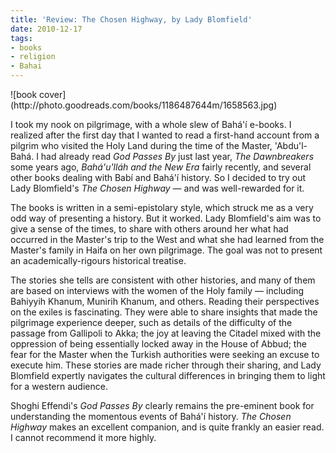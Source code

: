 ```yaml
---
title: 'Review: The Chosen Highway, by Lady Blomfield'
date: 2010-12-17
tags:
- books
- religion
- Bahai
---
```


<div class="rightImage">
![book cover](http://photo.goodreads.com/books/1186487644m/1658563.jpg)
</div>

I took my nook on pilgrimage, with a whole slew of Bah&aacute;'&iacute; e-books.
I realized after the first day that I wanted to read a first-hand account from a
pilgrim who visited the Holy Land during the time of the Master,
'Abdu'l-Bah&aacute;. I had already read _God Passes By_ just last year, _The
Dawnbreakers_ some years ago, _Bah&aacute;'u'll&aacute;h and the New Era_ fairly
recently, and several other books dealing with Bab&iacute; and
Bah&aacute;'&iacute; history. So I decided to try out Lady Blomfield's _The
Chosen Highway_ &mdash; and was well-rewarded for it.

<!-- truncate -->

The books is written in a semi-epistolary style, which struck me as a very odd
way of presenting a history. But it worked. Lady Blomfield's aim was to give a
sense of the times, to share with others around her what had occurred in the
Master's trip to the West and what she had learned from the Master's family in
Haifa on her own pilgrimage. The goal was not to present an academically-rigours
historical treatise.

The stories she tells are consistent with other histories, and many of them are
based on interviews with the women of the Holy family &mdash; including Bahiyyih
Khanum, Munirih Khanum, and others. Reading their perspectives on the exiles is
fascinating. They were able to share insights that made the pilgrimage
experience deeper, such as details of the difficulty of the passage from
Gallipoli to Akka; the joy at leaving the Citadel mixed with the oppression of
being essentially locked away in the House of Abbud; the fear for the Master
when the Turkish authorities were seeking an excuse to execute him. These
stories are made richer through their sharing, and Lady Blomfield expertly
navigates the cultural differences in bringing them to light for a western
audience.

Shoghi Effendi's _God Passes By_ clearly remains the pre-eminent book for
understanding the momentous events of Bah&aacute;'&iacute; history. _The Chosen
Highway_ makes an excellent companion, and is quite frankly an easier read. I
cannot recommend it more highly.

